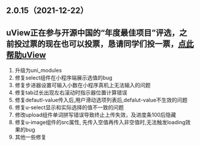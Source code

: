 ## 2.0.15（2021-12-22）
## uView正在参与开源中国的“年度最佳项目”评选，之前投过票的现在也可以投票，恳请同学们投一票，[点此帮助uView](https://www.oschina.net/project/top_cn_2021/?id=583)

1. 升级为uni_modules
2. 修复select组件在小程序端展示选值的bug
3. 修复步进器设置可输入小数在小程序真机上无法输入的问题
4. 修复tab过长出现左右滚动时指示器位置计算错误
5. 修复defautl-value传入后,用户滑动选项列表后,defalut-value不生效的问题
6. 修复u-select显示和实际选择的值不一致的问题
7. 修改upload组件单词拼写错误导致终止上传失效，及进度条100后隐藏
8. 修复u-image组件的src属性, 先传入空值再传入非空值时,无法触发loading效果的bug
9. 其他一些修复
